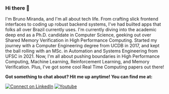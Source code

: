 ### Hi there 👋

I'm Bruno Miranda, and I'm all about tech life. From crafting slick frontend interfaces to coding up robust backend systems, I've had builted apps that folks all over Brazil currently uses. I'm currently diving into the academic deep end as a Ph.D. candidate in Computer Science, geeking out over Shared Memory Verification in High Performance Computing. Started my journey with a Computer Engineering degree from UCDB in 2017, and kept the ball rolling with an MSc. in Automation and Systems Engineering from UFSC in 2021. Now, I'm all about pushing boundaries in High Performance Computing, Machine Learning, Reinforcement Learning, and Memory Verification. Plus, I've got some cool Real Time Computing papers out there!


**Got something to chat about? Hit me up anytime! You can find me at:**

[![Connect on LinkedIn](https://img.shields.io/badge/LinkedIn-2c3e50.svg?style=flat-square&logo=linkedin&logoColor=white&labelColor=0077B5)](https://www.linkedin.com/in/bdouram/)
[![Youtube](https://img.shields.io/youtube/channel/views/UCw9fCcn6bL8JMO7sGjMrkLg?label=Youtube&style=social)](https://www.youtube.com/@bdouram/videos)
